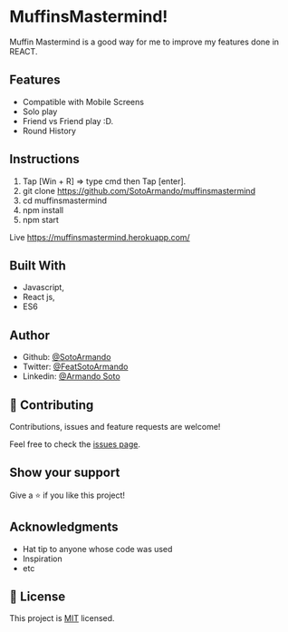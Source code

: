 # MuffinsMastermind!

Muffin Mastermind is a good way for me to improve my features done in REACT.

## Features

- Compatible with Mobile Screens  
- Solo play
- Friend vs Friend play :D. 
- Round History
  
## Instructions

1. Tap [Win + R] => type cmd then Tap [enter].
2. git clone https://github.com/SotoArmando/muffinsmastermind
3. cd muffinsmastermind
4. npm install
5. npm start 

Live https://muffinsmastermind.herokuapp.com/

## Built With

- Javascript,
- React js,
- ES6


## Author

- Github: [@SotoArmando](https://github.com/SotoArmando)
- Twitter: [@FeatSotoArmando](https://twitter.com/FeatSotoArmando)
- Linkedin: [@Armando Soto](https://linkedin.com/armando-josé-soto-263455124)

## 🤝 Contributing

Contributions, issues and feature requests are welcome!

Feel free to check the [issues page](issues/).

## Show your support

Give a ⭐️ if you like this project!

## Acknowledgments

- Hat tip to anyone whose code was used
- Inspiration
- etc

## 📝 License

This project is [MIT](lic.url) licensed.
